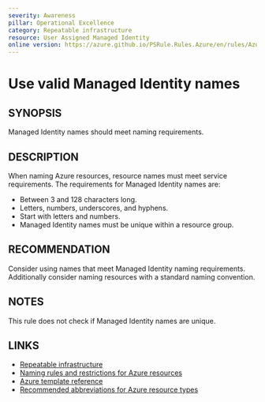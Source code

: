 ```yaml
---
severity: Awareness
pillar: Operational Excellence
category: Repeatable infrastructure
resource: User Assigned Managed Identity
online version: https://azure.github.io/PSRule.Rules.Azure/en/rules/Azure.Identity.UserAssignedName/
---
```


# Use valid Managed Identity names

## SYNOPSIS

Managed Identity names should meet naming requirements.

## DESCRIPTION

When naming Azure resources, resource names must meet service requirements.
The requirements for Managed Identity names are:

- Between 3 and 128 characters long.
- Letters, numbers, underscores, and hyphens.
- Start with letters and numbers.
- Managed Identity names must be unique within a resource group.

## RECOMMENDATION

Consider using names that meet Managed Identity naming requirements.
Additionally consider naming resources with a standard naming convention.

## NOTES

This rule does not check if Managed Identity names are unique.

## LINKS

- [Repeatable infrastructure](https://learn.microsoft.com/azure/architecture/framework/devops/automation-infrastructure)
- [Naming rules and restrictions for Azure resources](https://docs.microsoft.com/azure/azure-resource-manager/management/resource-name-rules#microsoftmanagedidentity)
- [Azure template reference](https://docs.microsoft.com/azure/templates/microsoft.managedidentity/userassignedidentities)
- [Recommended abbreviations for Azure resource types](https://docs.microsoft.com/azure/cloud-adoption-framework/ready/azure-best-practices/resource-abbreviations)
